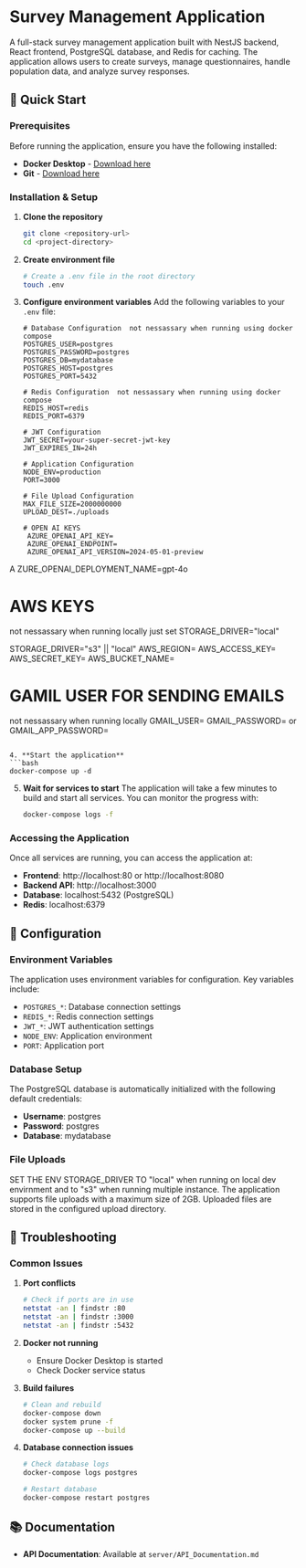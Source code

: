 # Survey Management Application

A full-stack survey management application built with NestJS backend, React frontend, PostgreSQL database, and Redis for caching. The application allows users to create surveys, manage questionnaires, handle population data, and analyze survey responses.

## 🚀 Quick Start

### Prerequisites

Before running the application, ensure you have the following installed:

- **Docker Desktop** - [Download here](https://www.docker.com/products/docker-desktop/)
- **Git** - [Download here](https://git-scm.com/downloads)

### Installation & Setup

1. **Clone the repository**
   ```bash
   git clone <repository-url>
   cd <project-directory>
   ```

2. **Create environment file**
   ```bash
   # Create a .env file in the root directory
   touch .env
   ```

3. **Configure environment variables**
   Add the following variables to your `.env` file:
   ```env
   # Database Configuration  not nessassary when running using docker compose
   POSTGRES_USER=postgres       
   POSTGRES_PASSWORD=postgres
   POSTGRES_DB=mydatabase
   POSTGRES_HOST=postgres
   POSTGRES_PORT=5432

   # Redis Configuration  not nessassary when running using docker compose
   REDIS_HOST=redis
   REDIS_PORT=6379

   # JWT Configuration
   JWT_SECRET=your-super-secret-jwt-key
   JWT_EXPIRES_IN=24h

   # Application Configuration
   NODE_ENV=production
   PORT=3000

   # File Upload Configuration
   MAX_FILE_SIZE=2000000000
   UPLOAD_DEST=./uploads

   # OPEN AI KEYS 
    AZURE_OPENAI_API_KEY=
    AZURE_OPENAI_ENDPOINT=
    AZURE_OPENAI_API_VERSION=2024-05-01-preview
A   ZURE_OPENAI_DEPLOYMENT_NAME=gpt-4o

   # AWS KEYS
   not nessassary when running locally just set STORAGE_DRIVER="local"
   
   STORAGE_DRIVER="s3" || "local"
   AWS_REGION=
   AWS_ACCESS_KEY=
   AWS_SECRET_KEY=
   AWS_BUCKET_NAME=

   # GAMIL USER FOR SENDING EMAILS
   not nessassary when running locally
   GMAIL_USER=
   GMAIL_PASSWORD=   or        GMAIL_APP_PASSWORD= 
   ```

4. **Start the application**
   ```bash
   docker-compose up -d
   ```

5. **Wait for services to start**
   The application will take a few minutes to build and start all services. You can monitor the progress with:
   ```bash
   docker-compose logs -f
   ```

### Accessing the Application

Once all services are running, you can access the application at:

- **Frontend**: http://localhost:80 or http://localhost:8080
- **Backend API**: http://localhost:3000
- **Database**: localhost:5432 (PostgreSQL)
- **Redis**: localhost:6379




## 🔧 Configuration

### Environment Variables

The application uses environment variables for configuration. Key variables include:

- `POSTGRES_*`: Database connection settings
- `REDIS_*`: Redis connection settings
- `JWT_*`: JWT authentication settings
- `NODE_ENV`: Application environment
- `PORT`: Application port

### Database Setup

The PostgreSQL database is automatically initialized with the following default credentials:
- **Username**: postgres
- **Password**: postgres
- **Database**: mydatabase

### File Uploads

SET THE ENV STORAGE_DRIVER TO "local" when running on local dev envirnment and to "s3" when running multiple instance.
The application supports file uploads with a maximum size of 2GB. Uploaded files are stored in the configured upload directory.

## 🐛 Troubleshooting

### Common Issues

1. **Port conflicts**
   ```bash
   # Check if ports are in use
   netstat -an | findstr :80
   netstat -an | findstr :3000
   netstat -an | findstr :5432
   ```

2. **Docker not running**
   - Ensure Docker Desktop is started
   - Check Docker service status

3. **Build failures**
   ```bash
   # Clean and rebuild
   docker-compose down
   docker system prune -f
   docker-compose up --build
   ```

4. **Database connection issues**
   ```bash
   # Check database logs
   docker-compose logs postgres
   
   # Restart database
   docker-compose restart postgres
   ```

## 📚 Documentation

- **API Documentation**: Available at `server/API_Documentation.md`
